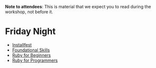 <div class="alert alert-info">
<strong>Note to attendees</strong>: This is material that we expect you to read during the workshop, not before it.  
</div>

# Friday Night


* [Installfest](installfest)
* [Foundational Skills](/workshop/foundational_skills)
* [Ruby for Beginners](/workshop/ruby_for_beginners)
* [Ruby for Programmers](/workshop/ruby_for_programmers)



